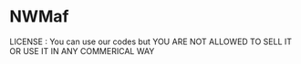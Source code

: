 # NWMaf
LICENSE : You can use our codes but YOU ARE NOT ALLOWED TO SELL IT OR USE IT IN ANY COMMERICAL WAY
